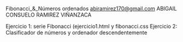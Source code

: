 Fibonacci_&_Números ordenados
abiramirez170@gmail.com
ABIGAIL CONSUELO RAMIREZ VIÑANZACA

Ejercicio 1: serie Fibonacci (ejercicio1.html y fibonacci.css
Ejercicio 2: Clasificador de números y ordenador descendentemente
